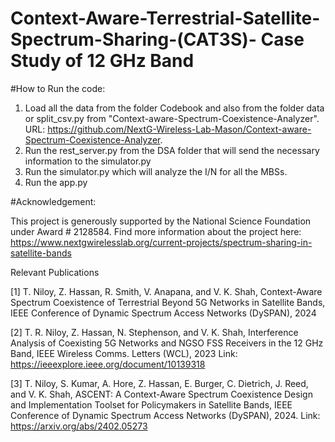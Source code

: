 # Context-Aware-Terrestrial-Satellite-Spectrum-Sharing-(CAT3S)- Case Study of 12 GHz Band



#How to Run the code:

1. Load all the data from the folder Codebook and also from the folder data or split_csv.py from "Context-aware-Spectrum-Coexistence-Analyzer". URL: https://github.com/NextG-Wireless-Lab-Mason/Context-aware-Spectrum-Coexistence-Analyzer.
2. Run the rest_server.py from the DSA folder that will send the necessary information to the simulator.py
3. Run the simulator.py which will analyze the I/N for all the MBSs.
4. Run the app.py

#Acknowledgement:

This project is generously supported by the National Science Foundation under Award # 2128584. Find more information about the project here: https://www.nextgwirelesslab.org/current-projects/spectrum-sharing-in-satellite-bands

Relevant Publications

[1] T. Niloy, Z. Hassan, R. Smith, V. Anapana, and V. K. Shah, Context-Aware Spectrum Coexistence of Terrestrial Beyond 5G Networks in Satellite Bands, IEEE Conference of Dynamic Spectrum Access Networks (DySPAN), 2024

[2] T. R. Niloy, Z. Hassan, N. Stephenson, and V. K. Shah, Interference Analysis of Coexisting 5G Networks and NGSO FSS Receivers in the 12 GHz Band, IEEE Wireless Comms. Letters (WCL), 2023 Link: https://ieeexplore.ieee.org/document/10139318

[3] T. Niloy, S. Kumar, A. Hore, Z. Hassan, E. Burger, C. Dietrich, J. Reed, and V. K. Shah, ASCENT: A Context-Aware Spectrum Coexistence Design and Implementation Toolset for Policymakers in Satellite Bands, IEEE Conference of Dynamic Spectrum Access Networks (DySPAN), 2024. Link: https://arxiv.org/abs/2402.05273

